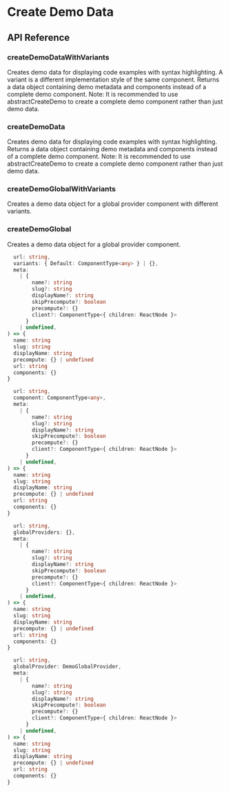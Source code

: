 # Create Demo Data

[//]: types.ts '<-- Autogenerated By (do not edit the following markdown directly)'

## API Reference

### createDemoDataWithVariants

Creates demo data for displaying code examples with syntax highlighting.
A variant is a different implementation style of the same component.
Returns a data object containing demo metadata and components instead of a complete demo component.
Note: It is recommended to use abstractCreateDemo to create a complete demo component rather than just demo data.

### createDemoData

Creates demo data for displaying code examples with syntax highlighting.
Returns a data object containing demo metadata and components instead of a complete demo component.
Note: It is recommended to use abstractCreateDemo to create a complete demo component rather than just demo data.

### createDemoGlobalWithVariants

Creates a demo data object for a global provider component with different variants.

### createDemoGlobal

Creates a demo data object for a global provider component.

```typescript
  url: string,
  variants: { Default: ComponentType<any> } | {},
  meta:
    | {
        name?: string
        slug?: string
        displayName?: string
        skipPrecompute?: boolean
        precompute?: {}
        client?: ComponentType<{ children: ReactNode }>
      }
    | undefined,
) => {
  name: string
  slug: string
  displayName: string
  precompute: {} | undefined
  url: string
  components: {}
}
```

```typescript
  url: string,
  component: ComponentType<any>,
  meta:
    | {
        name?: string
        slug?: string
        displayName?: string
        skipPrecompute?: boolean
        precompute?: {}
        client?: ComponentType<{ children: ReactNode }>
      }
    | undefined,
) => {
  name: string
  slug: string
  displayName: string
  precompute: {} | undefined
  url: string
  components: {}
}
```

```typescript
  url: string,
  globalProviders: {},
  meta:
    | {
        name?: string
        slug?: string
        displayName?: string
        skipPrecompute?: boolean
        precompute?: {}
        client?: ComponentType<{ children: ReactNode }>
      }
    | undefined,
) => {
  name: string
  slug: string
  displayName: string
  precompute: {} | undefined
  url: string
  components: {}
}
```

```typescript
  url: string,
  globalProvider: DemoGlobalProvider,
  meta:
    | {
        name?: string
        slug?: string
        displayName?: string
        skipPrecompute?: boolean
        precompute?: {}
        client?: ComponentType<{ children: ReactNode }>
      }
    | undefined,
) => {
  name: string
  slug: string
  displayName: string
  precompute: {} | undefined
  url: string
  components: {}
}
```
